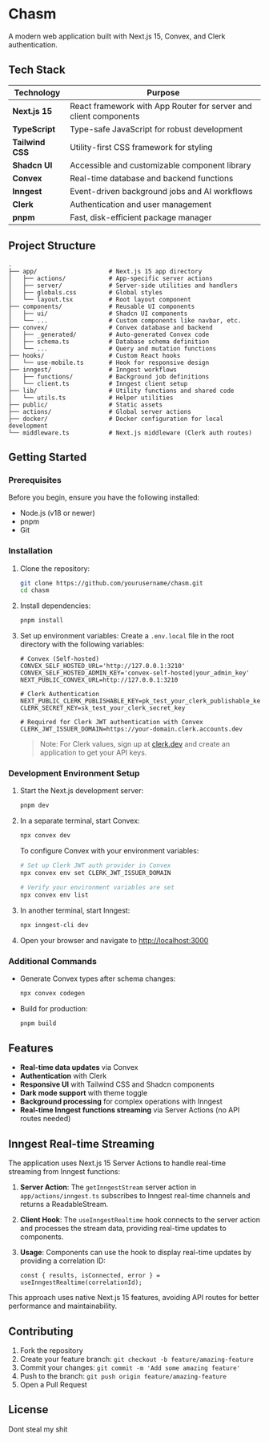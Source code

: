 # Chasm

A modern web application built with Next.js 15, Convex, and Clerk authentication.

## Tech Stack

| Technology       | Purpose                                                          |
| ---------------- | ---------------------------------------------------------------- |
| **Next.js 15**   | React framework with App Router for server and client components |
| **TypeScript**   | Type-safe JavaScript for robust development                      |
| **Tailwind CSS** | Utility-first CSS framework for styling                          |
| **Shadcn UI**    | Accessible and customizable component library                    |
| **Convex**       | Real-time database and backend functions                         |
| **Inngest**      | Event-driven background jobs and AI workflows                    |
| **Clerk**        | Authentication and user management                               |
| **pnpm**         | Fast, disk-efficient package manager                             |

## Project Structure

```
.
├── app/                    # Next.js 15 app directory
│   ├── actions/            # App-specific server actions
│   ├── server/             # Server-side utilities and handlers
│   ├── globals.css         # Global styles
│   └── layout.tsx          # Root layout component
├── components/             # Reusable UI components
│   ├── ui/                 # Shadcn UI components
│   └── ...                 # Custom components like navbar, etc.
├── convex/                 # Convex database and backend
│   ├── _generated/         # Auto-generated Convex code
│   ├── schema.ts           # Database schema definition
│   └── ...                 # Query and mutation functions
├── hooks/                  # Custom React hooks
│   └── use-mobile.ts       # Hook for responsive design
├── inngest/                # Inngest workflows
│   ├── functions/          # Background job definitions
│   └── client.ts           # Inngest client setup
├── lib/                    # Utility functions and shared code
│   └── utils.ts            # Helper utilities
├── public/                 # Static assets
├── actions/                # Global server actions
├── docker/                 # Docker configuration for local development
└── middleware.ts           # Next.js middleware (Clerk auth routes)
```

## Getting Started

### Prerequisites

Before you begin, ensure you have the following installed:

- Node.js (v18 or newer)
- pnpm
- Git

### Installation

1. Clone the repository:

   ```bash
   git clone https://github.com/yourusername/chasm.git
   cd chasm
   ```

2. Install dependencies:

   ```bash
   pnpm install
   ```

3. Set up environment variables:
   Create a `.env.local` file in the root directory with the following variables:

   ```
   # Convex (Self-hosted)
   CONVEX_SELF_HOSTED_URL='http://127.0.0.1:3210'
   CONVEX_SELF_HOSTED_ADMIN_KEY='convex-self-hosted|your_admin_key'
   NEXT_PUBLIC_CONVEX_URL=http://127.0.0.1:3210

   # Clerk Authentication
   NEXT_PUBLIC_CLERK_PUBLISHABLE_KEY=pk_test_your_clerk_publishable_key
   CLERK_SECRET_KEY=sk_test_your_clerk_secret_key

   # Required for Clerk JWT authentication with Convex
   CLERK_JWT_ISSUER_DOMAIN=https://your-domain.clerk.accounts.dev
   ```

   > Note: For Clerk values, sign up at [clerk.dev](https://clerk.dev) and create an application to get your API keys.

### Development Environment Setup

1. Start the Next.js development server:

   ```bash
   pnpm dev
   ```

2. In a separate terminal, start Convex:

   ```bash
   npx convex dev
   ```

   To configure Convex with your environment variables:

   ```bash
   # Set up Clerk JWT auth provider in Convex
   npx convex env set CLERK_JWT_ISSUER_DOMAIN

   # Verify your environment variables are set
   npx convex env list
   ```

3. In another terminal, start Inngest:

   ```bash
   npx inngest-cli dev
   ```

4. Open your browser and navigate to [http://localhost:3000](http://localhost:3000)

### Additional Commands

- Generate Convex types after schema changes:

  ```bash
  npx convex codegen
  ```

- Build for production:
  ```bash
  pnpm build
  ```

## Features

- **Real-time data updates** via Convex
- **Authentication** with Clerk
- **Responsive UI** with Tailwind CSS and Shadcn components
- **Dark mode support** with theme toggle
- **Background processing** for complex operations with Inngest
- **Real-time Inngest functions streaming** via Server Actions (no API routes needed)

## Inngest Real-time Streaming

The application uses Next.js 15 Server Actions to handle real-time streaming from Inngest functions:

1. **Server Action**: The `getInngestStream` server action in `app/actions/inngest.ts` subscribes to Inngest real-time channels and returns a ReadableStream.

2. **Client Hook**: The `useInngestRealtime` hook connects to the server action and processes the stream data, providing real-time updates to components.

3. **Usage**: Components can use the hook to display real-time updates by providing a correlation ID:

   ```tsx
   const { results, isConnected, error } = useInngestRealtime(correlationId);
   ```

This approach uses native Next.js 15 features, avoiding API routes for better performance and maintainability.

## Contributing

1. Fork the repository
2. Create your feature branch: `git checkout -b feature/amazing-feature`
3. Commit your changes: `git commit -m 'Add some amazing feature'`
4. Push to the branch: `git push origin feature/amazing-feature`
5. Open a Pull Request

## License

Dont steal my shit
